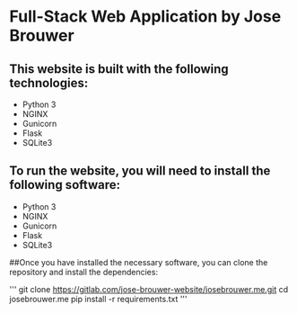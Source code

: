 # Full-Stack Web Application by Jose Brouwer


## This website is built with the following technologies:

- Python 3
 - NGINX
 - Gunicorn
 - Flask
 - SQLite3

## To run the website, you will need to install the following software:

 - Python 3
 - NGINX
 - Gunicorn
 - Flask
 - SQLite3

##Once you have installed the necessary software, you can clone the repository and install the dependencies:

''' 
git clone https://gitlab.com/jose-brouwer-website/josebrouwer.me.git
cd josebrouwer.me
pip install -r requirements.txt 
'''
